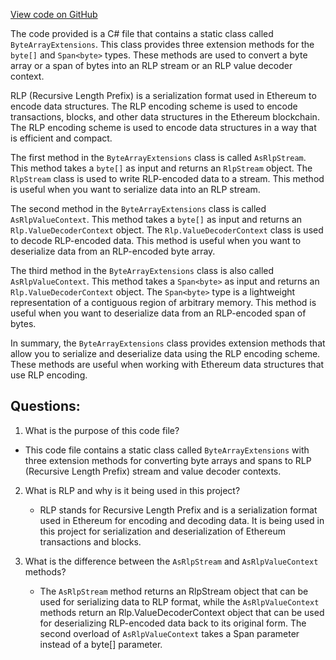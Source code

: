 [View code on GitHub](https://github.com/NethermindEth/nethermind/src/Nethermind/Nethermind.Serialization.Rlp/ByteArrayExtensions.cs)

The code provided is a C# file that contains a static class called `ByteArrayExtensions`. This class provides three extension methods for the `byte[]` and `Span<byte>` types. These methods are used to convert a byte array or a span of bytes into an RLP stream or an RLP value decoder context.

RLP (Recursive Length Prefix) is a serialization format used in Ethereum to encode data structures. The RLP encoding scheme is used to encode transactions, blocks, and other data structures in the Ethereum blockchain. The RLP encoding scheme is used to encode data structures in a way that is efficient and compact.

The first method in the `ByteArrayExtensions` class is called `AsRlpStream`. This method takes a `byte[]` as input and returns an `RlpStream` object. The `RlpStream` class is used to write RLP-encoded data to a stream. This method is useful when you want to serialize data into an RLP stream.

The second method in the `ByteArrayExtensions` class is called `AsRlpValueContext`. This method takes a `byte[]` as input and returns an `Rlp.ValueDecoderContext` object. The `Rlp.ValueDecoderContext` class is used to decode RLP-encoded data. This method is useful when you want to deserialize data from an RLP-encoded byte array.

The third method in the `ByteArrayExtensions` class is also called `AsRlpValueContext`. This method takes a `Span<byte>` as input and returns an `Rlp.ValueDecoderContext` object. The `Span<byte>` type is a lightweight representation of a contiguous region of arbitrary memory. This method is useful when you want to deserialize data from an RLP-encoded span of bytes.

In summary, the `ByteArrayExtensions` class provides extension methods that allow you to serialize and deserialize data using the RLP encoding scheme. These methods are useful when working with Ethereum data structures that use RLP encoding.
## Questions: 
 1. What is the purpose of this code file?
   - This code file contains a static class called `ByteArrayExtensions` with three extension methods for converting byte arrays and spans to RLP (Recursive Length Prefix) stream and value decoder contexts.

2. What is RLP and why is it being used in this project?
   - RLP stands for Recursive Length Prefix and is a serialization format used in Ethereum for encoding and decoding data. It is being used in this project for serialization and deserialization of Ethereum transactions and blocks.

3. What is the difference between the `AsRlpStream` and `AsRlpValueContext` methods?
   - The `AsRlpStream` method returns an RlpStream object that can be used for serializing data to RLP format, while the `AsRlpValueContext` methods return an Rlp.ValueDecoderContext object that can be used for deserializing RLP-encoded data back to its original form. The second overload of `AsRlpValueContext` takes a Span<byte> parameter instead of a byte[] parameter.